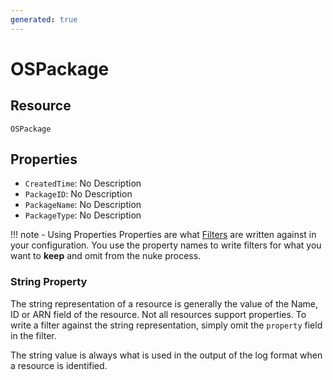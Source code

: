 ```yaml
---
generated: true
---
```


# OSPackage


## Resource

```text
OSPackage
```

## Properties


- `CreatedTime`: No Description
- `PackageID`: No Description
- `PackageName`: No Description
- `PackageType`: No Description

!!! note - Using Properties
    Properties are what [Filters](../config-filtering.md) are written against in your configuration. You use the property
    names to write filters for what you want to **keep** and omit from the nuke process.

### String Property

The string representation of a resource is generally the value of the Name, ID or ARN field of the resource. Not all
resources support properties. To write a filter against the string representation, simply omit the `property` field in
the filter.

The string value is always what is used in the output of the log format when a resource is identified.

